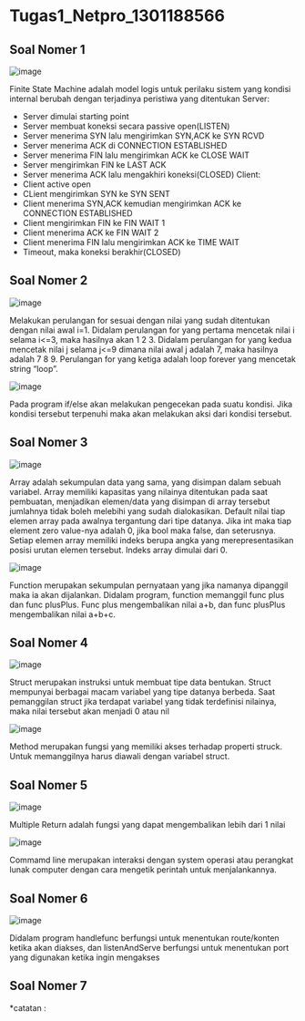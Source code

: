 # Tugas1_Netpro_1301188566

## Soal Nomer 1

![image](https://user-images.githubusercontent.com/54670695/65815797-29d17580-e21e-11e9-9f4c-620fc02e2a85.png)

Finite State Machine adalah model logis untuk perilaku sistem yang kondisi internal berubah dengan terjadinya peristiwa yang ditentukan
Server:
 - Server dimulai starting point
 - Server membuat koneksi secara passive open(LISTEN)
 - Server menerima SYN lalu mengirimkan SYN,ACK ke SYN RCVD
 - Server menerima ACK di CONNECTION ESTABLISHED
 - Server menerima FIN lalu mengirimkan ACK ke CLOSE WAIT
 - Server mengirimkan FIN ke LAST ACK
 - Server menerima ACK lalu mengakhiri koneksi(CLOSED)
Client:
 - Client active open
 - CLient mengirimkan SYN ke SYN SENT
 - Client menerima SYN,ACK kemudian mengirimkan ACK ke CONNECTION ESTABLISHED
 - Client mengirimkan FIN ke FIN WAIT 1
 - Client menerima ACK ke FIN WAIT 2
 - Client menerima FIN lalu mengirimkan ACK ke TIME WAIT
 - Timeout, maka koneksi berakhir(CLOSED)

## Soal Nomer 2

![image](https://user-images.githubusercontent.com/54670695/65815857-bc721480-e21e-11e9-89a6-f52c761df535.png)

Melakukan perulangan for sesuai dengan nilai yang sudah ditentukan dengan nilai awal i=1. Didalam perulangan for yang pertama mencetak nilai i selama i<=3, maka hasilnya akan 1 2 3. Didalam perulangan for yang kedua mencetak nilai j selama j<=9 dimana nilai awal j adalah 7, maka hasilnya adalah 7 8 9.  Perulangan for yang ketiga adalah loop forever yang mencetak string “loop”. 

![image](https://user-images.githubusercontent.com/54670695/65815879-03600a00-e21f-11e9-91f2-796c3d0ab7c4.png)

Pada program if/else akan melakukan pengecekan pada suatu kondisi. Jika kondisi tersebut terpenuhi maka akan melakukan aksi dari kondisi tersebut.

## Soal Nomer 3

![image](https://user-images.githubusercontent.com/54670695/65815897-33a7a880-e21f-11e9-9f2a-4a2e4310ba5b.png)

Array adalah sekumpulan data yang sama, yang disimpan dalam sebuah variabel. Array memiliki kapasitas yang nilainya ditentukan pada saat pembuatan, menjadikan elemen/data yang disimpan di array tersebut jumlahnya tidak boleh melebihi yang sudah dialokasikan. Default nilai tiap elemen array pada awalnya tergantung dari tipe datanya. Jika int maka tiap element zero value-nya adalah 0, jika bool maka false, dan seterusnya. Setiap elemen array memiliki indeks berupa angka yang merepresentasikan posisi urutan elemen tersebut. Indeks array dimulai dari 0.

![image](https://user-images.githubusercontent.com/54670695/65815899-399d8980-e21f-11e9-8b46-c3103e3624f6.png)

Function merupakan sekumpulan pernyataan yang jika namanya dipanggil maka ia akan dijalankan. Didalam program, function memanggil func plus dan func plusPlus. Func plus mengembalikan nilai a+b, dan func plusPlus mengembalikan nilai a+b+c.

## Soal Nomer 4

![image](https://user-images.githubusercontent.com/54670695/65815908-5934b200-e21f-11e9-8e5f-d6911d10f558.png)

Struct merupakan instruksi untuk membuat tipe data bentukan. Struct mempunyai berbagai macam variabel yang tipe datanya berbeda. Saat pemanggilan struct jika terdapat variabel yang tidak terdefinisi nilainya, maka nilai tersebut akan menjadi 0 atau nil

![image](https://user-images.githubusercontent.com/54670695/65815911-605bc000-e21f-11e9-8e27-f2c13cb62aee.png)

Method merupakan fungsi yang memiliki akses terhadap properti struck. Untuk memanggilnya harus diawali dengan variabel struct. 

## Soal Nomer 5
![image](https://user-images.githubusercontent.com/54670695/65815918-8bdeaa80-e21f-11e9-8d71-c31f531aa9b9.png)

Multiple Return adalah fungsi yang dapat mengembalikan lebih dari 1 nilai

![image](https://user-images.githubusercontent.com/54670695/65815919-90a35e80-e21f-11e9-9640-511a9d270fb3.png)

Commamd line merupakan interaksi dengan system operasi atau perangkat lunak computer dengan cara mengetik perintah untuk menjalankannya.

## Soal Nomer 6

![image](https://user-images.githubusercontent.com/54670695/65815927-a9137900-e21f-11e9-822c-c0d686b7b839.png)

Didalam program handlefunc berfungsi untuk menentukan route/konten ketika akan diakses, dan listenAndServe berfungsi untuk menentukan port yang digunakan ketika ingin mengakses

## Soal Nomer 7

*catatan : 
